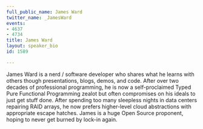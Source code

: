 ```yaml
---
full_public_name: James Ward
twitter_name: _JamesWard
events:
- 4637
- 4734
title: James Ward
layout: speaker_bio
id: 1589

---
```

James Ward is a nerd / software developer who shares what he learns with others though presentations, blogs, demos, and code. After over two decades of professional programming, he is now a self-proclaimed Typed Pure Functional Programming zealot but often compromises on his ideals to just get stuff done. After spending too many sleepless nights in data centers repairing RAID arrays, he now prefers higher-level cloud abstractions with appropriate escape hatches. James is a huge Open Source proponent, hoping to never get burned by lock-in again.